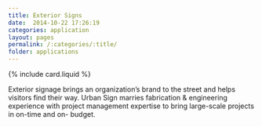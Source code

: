 ```yaml
---
title: Exterior Signs
date:  2014-10-22 17:26:19
categories: application
layout: pages
permalink: /:categories/:title/
folder: applications
---
```

{% include card.liquid %}

Exterior signage brings an organization’s brand to the street and helps visitors find their way. Urban Sign marries fabrication & engineering experience with project management expertise to bring large-scale projects in on-time and on- budget.


